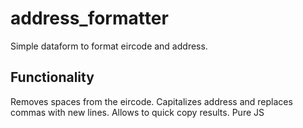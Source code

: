 # address_formatter
Simple dataform to format eircode and address.

Functionality
-----------------
Removes spaces from the eircode. 
Capitalizes address and replaces commas with new lines.
Allows to quick copy results.
Pure JS
